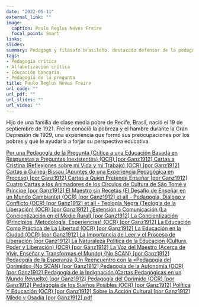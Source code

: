 ```yaml
---
date: "2022-05-11"
external_link: ""
image:
  caption: Paulo Reglus Neves Freire
  focal_point: Smart
links: 
slides: 
summary: Pedagogo y filósofo brasileño, destacado defensor de la pedagogía crítica.
tags:
- Pedagogía crítica
- Alfabetización crítica
- Educación bancaria
- Pedagogía de la pregunta
title: Paulo Reglus Neves Freire
url_code: ""
url_pdf: ""
url_slides: ""
url_video: ""
---
```


Hijo de una familia de clase media pobre de Recife, Brasil, nació el 19 de septiembre de 1921. Freire conoció la pobreza y el hambre durante la Gran Depresión de 1929, una experiencia que formó sus preocupaciones por los pobres y que le ayudaría a forjar su perspectiva educativa. 

<div class="btn-links mb-3">
<a class="btn btn-outline-primary my-1 mr-1" href="https://drive.google.com/file/d/1VynLTT5NeAK8D3S1F4zIug_uq2kYjTOI/view?usp=sharing" target="_blank" rel="noopener">
  Por una Pedagogía de la Pregunta (Crítica a una Educación Basada en Respuestas a Preguntas Inexistentes) (OCR) [por Ganz1912]
</a>
<a class="btn btn-outline-primary my-1 mr-1" href="https://drive.google.com/file/d/1-_TbC5wu_hHMuL0xA-nkQbJtAqDYPgEq/view?usp=sharing" target="_blank" rel="noopener">
  Cartas a Cristina (Reflexiones sobre mi Vida y mi Trabajo) (OCR) [por Ganz1912]
</a>

<a class="btn btn-outline-primary my-1 mr-1" href="https://drive.google.com/file/d/13c0_Ol1ONxHOy0QvhQcsF4hX6bahbEFl/view?usp=sharing" target="_blank" rel="noopener">
  Cartas a Guinea-Bissau (Apuntes de una Experiencia Pedagógica en Proceso) [por Ganz1912]
</a>

<a class="btn btn-outline-primary my-1 mr-1" href="https://drive.google.com/file/d/1XafO42XjXxqIWPXiiKI7540BjLyo8iqt/view?usp=sharing" target="_blank" rel="noopener">
  Cartas a Quien Pretende Enseñar [por Ganz1912]
</a>
<a class="btn btn-outline-primary my-1 mr-1" href="https://drive.google.com/file/d/1s3tP348t42x6YFwR3FutjdOa8lvJF8GZ/view?usp=sharing" target="_blank" rel="noopener">
  Cuatro Cartas a los Animadores de los Círculos de Cultura de São Tomé y Príncipe [por Ganz1912]
</a>
<a class="btn btn-outline-primary my-1 mr-1" href="https://drive.google.com/file/d/1AIwKJ-qbcrmtchW6K_IBDWthrlecNrj9/view?usp=sharing" target="_blank" rel="noopener">
  El Maestro sin Recetas (El Desafío de Enseñar en un Mundo Cambiante) (OCR) [por Ganz1912]
</a>
<a class="btn btn-outline-primary my-1 mr-1" href="https://drive.google.com/file/d/1XFGGO7d9GVWFrUkgSNpafcOxcHYq8Xtc/view?usp=sharing" target="_blank" rel="noopener">
  et all - Pedagogía, Diálogo y Conflicto (OCR) [por Ganz1912]
</a>
<a class="btn btn-outline-primary my-1 mr-1" href="https://drive.google.com/file/d/1GAWy4RTIb7AqDkgCk3Gef7zKssif-A3q/view?usp=sharing" target="_blank" rel="noopener">
  et all - Teología Negra (Teología de la Liberación) (OCR) [por Ganz1912]
</a>
<a class="btn btn-outline-primary my-1 mr-1" href="https://drive.google.com/file/d/14dsBgCeJE2FzBzwOCzwzlF-8QumAdvd7/view?usp=sharing" target="_blank" rel="noopener">
  ¿Extensión o Comunicación (La Concientización en el Medio Rural) [por Ganz1912]
</a>
<a class="btn btn-outline-primary my-1 mr-1" href="https://drive.google.com/file/d/1YfwPMy8J5fB3cqP1RB9xE_U5FDdE0639/view?usp=sharing" target="_blank" rel="noopener">
  La Concientización (Principios, Metodología, Experiencias) (OCR) [por Ganz1912]
</a>
<a class="btn btn-outline-primary my-1 mr-1" href="https://drive.google.com/file/d/1hgHqIRMNkMpdUYFLU_as5WKT2d2S7bTQ/view?usp=sharing" target="_blank" rel="noopener">
  La Educación Como Práctica de La Libertad (OCR) [por Ganz1912]
</a>
<a class="btn btn-outline-primary my-1 mr-1" href="https://drive.google.com/file/d/1WRqY3Co1qispCLO9xHyBfaz5A6N5OJ_d/view?usp=sharing" target="_blank" rel="noopener">
  La Educación en la Ciudad (OCR) [por Ganz1912]
</a>
<a class="btn btn-outline-primary my-1 mr-1" href="https://drive.google.com/file/d/1ffwPuzwAPUk4Gsv1RoQZJ3FGUVNpXsKo/view?usp=sharing" target="_blank" rel="noopener">
  La Importancia de Leer y el Proceso de Liberación [por Ganz1912]
</a>
<a class="btn btn-outline-primary my-1 mr-1" href="https://drive.google.com/file/d/1ysFTO2x7iRSQaiuVgeOp2gmb1a7WEv5S/view?usp=sharing" target="_blank" rel="noopener">
  La Naturaleza Política de la Educación (Cultura, Poder y Liberación) (OCR) [por Ganz1912]
</a>
<a class="btn btn-outline-primary my-1 mr-1" href="https://drive.google.com/file/d/1KLtLOPZbd68Kh8rmgJsJGnDRMJwp7INb/view?usp=sharing" target="_blank" rel="noopener">
  La Voz del Maestro (Acerca de Vivir, Enseñar y Transformas el Mundo) {No SCAN} [por Ganz1912]
</a>
<a class="btn btn-outline-primary my-1 mr-1" href="https://drive.google.com/file/d/15F_G2-4oClIqmOM2_cxt1DD0qaycZGd2/view?usp=sharing" target="_blank" rel="noopener">
  Pedagogía de la Esperanza (Un Reencuentro con la «Pedagogía del Oprimido» {No SCAN} [por Ganz1912]
</a>
<a class="btn btn-outline-primary my-1 mr-1" href="https://drive.google.com/file/d/1g2HSAB_w486XSjkE9l0kVmyskmJWLlBK/view?usp=sharing" target="_blank" rel="noopener">
  Pedagogía de la Autonomía (OCR) [por Ganz1912]
</a>
<a class="btn btn-outline-primary my-1 mr-1" href="https://drive.google.com/file/d/12_UUaj4vj3B9UCLC8uBhkZd54wVLL7gv/view?usp=sharing" target="_blank" rel="noopener">
  Pedagogía de la Indignación (Cartas Pedagógicas en un Mundo Revuelto) [por Ganz1912]
</a>
<a class="btn btn-outline-primary my-1 mr-1" href="https://drive.google.com/file/d/1_ySG-epatf23sxNshIMwSmp90Gpu7-r2/view?usp=sharing" target="_blank" rel="noopener">
  Pedagogía del Oprimido (OCR) [por Ganz1912]
</a>
<a class="btn btn-outline-primary my-1 mr-1" href="https://drive.google.com/file/d/1YACl4ja_LjglaZko9-6SoenDC7FsccMv/view?usp=sharing" target="_blank" rel="noopener">
  Pedagogía de los Sueños Posibles (OCR) [por Ganz1912]  
</a>
<a class="btn btn-outline-primary my-1 mr-1" href="https://drive.google.com/file/d/1edyj0W9JdyatfX6UJv0Dt2WV35Md3Wji/view?usp=sharing" target="_blank" rel="noopener">
  Política Y Educación (OCR) [por Ganz1912]  
</a>
<a class="btn btn-outline-primary my-1 mr-1" href="https://drive.google.com/file/d/1fpui0W9ufu7HLE9jjFVroSopmFReBjkg/view?usp=sharing" target="_blank" rel="noopener">
  Sobre la Acción Cultural [por Ganz1912]
</a>
<a class="btn btn-outline-primary my-1 mr-1" href="https://drive.google.com/file/d/1lqpPzAgT5H5Bw1TZNqcDtAcURrkmft8F/view?usp=sharing" target="_blank" rel="noopener">
  Miedo y Osadía [por Ganz1912].pdf
</a>
</div>


